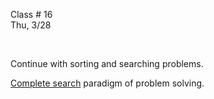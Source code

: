 <div class="lecture2">

<div class="column_date">
<p markdown="block">

Class # 16 <br>
Thu, 3/28



</p>
</div>

<div class="column_materials">
<p markdown="block">
<br/>

Continue with sorting and searching problems.

[Complete search](slides/08-brute_force_01.html) paradigm of problem solving.



<br>

</p>
</div>

<div class="column_assign">
<p markdown="block">



</p>
</div>

</div>
